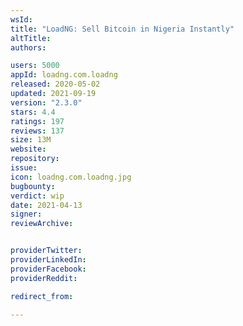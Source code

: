 ```yaml
---
wsId: 
title: "LoadNG: Sell Bitcoin in Nigeria Instantly"
altTitle: 
authors:

users: 5000
appId: loadng.com.loadng
released: 2020-05-02
updated: 2021-09-19
version: "2.3.0"
stars: 4.4
ratings: 197
reviews: 137
size: 13M
website: 
repository: 
issue: 
icon: loadng.com.loadng.jpg
bugbounty: 
verdict: wip
date: 2021-04-13
signer: 
reviewArchive:


providerTwitter: 
providerLinkedIn: 
providerFacebook: 
providerReddit: 

redirect_from:

---
```



